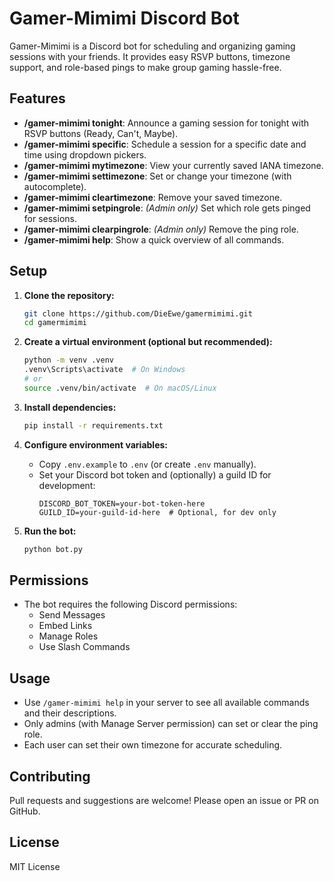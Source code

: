 # Gamer-Mimimi Discord Bot

Gamer-Mimimi is a Discord bot for scheduling and organizing gaming sessions with your friends. It provides easy RSVP buttons, timezone support, and role-based pings to make group gaming hassle-free.

## Features

- **/gamer-mimimi tonight**: Announce a gaming session for tonight with RSVP buttons (Ready, Can't, Maybe).
- **/gamer-mimimi specific**: Schedule a session for a specific date and time using dropdown pickers.
- **/gamer-mimimi mytimezone**: View your currently saved IANA timezone.
- **/gamer-mimimi settimezone**: Set or change your timezone (with autocomplete).
- **/gamer-mimimi cleartimezone**: Remove your saved timezone.
- **/gamer-mimimi setpingrole**: *(Admin only)* Set which role gets pinged for sessions.
- **/gamer-mimimi clearpingrole**: *(Admin only)* Remove the ping role.
- **/gamer-mimimi help**: Show a quick overview of all commands.

## Setup

1. **Clone the repository:**
   ```sh
   git clone https://github.com/DieEwe/gamermimimi.git
   cd gamermimimi
   ```

2. **Create a virtual environment (optional but recommended):**
   ```sh
   python -m venv .venv
   .venv\Scripts\activate  # On Windows
   # or
   source .venv/bin/activate  # On macOS/Linux
   ```

3. **Install dependencies:**
   ```sh
   pip install -r requirements.txt
   ```

4. **Configure environment variables:**
   - Copy `.env.example` to `.env` (or create `.env` manually).
   - Set your Discord bot token and (optionally) a guild ID for development:
     ```env
     DISCORD_BOT_TOKEN=your-bot-token-here
     GUILD_ID=your-guild-id-here  # Optional, for dev only
     ```

5. **Run the bot:**
   ```sh
   python bot.py
   ```

## Permissions
- The bot requires the following Discord permissions:
  - Send Messages
  - Embed Links
  - Manage Roles
  - Use Slash Commands

## Usage
- Use `/gamer-mimimi help` in your server to see all available commands and their descriptions.
- Only admins (with Manage Server permission) can set or clear the ping role.
- Each user can set their own timezone for accurate scheduling.

## Contributing
Pull requests and suggestions are welcome! Please open an issue or PR on GitHub.

## License
MIT License
